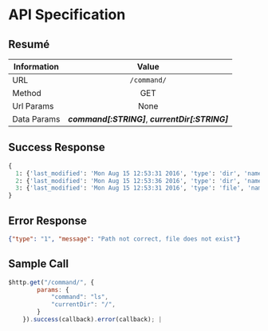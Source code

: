 # API Specification

## Resumé

| Information | Value |
| ----------- |:-------------:|
| URL      | `/command/`        |
| Method   |           GET      |
| Url Params | None
| Data Params | ***command[:STRING]***, ***currentDir[:STRING]***      |

## Success Response

```python
{
  1: {'last_modified': 'Mon Aug 15 12:53:31 2016', 'type': 'dir', 'name': u'.X11-unix', 'size': '0.0 Mb'},
  2: {'last_modified': 'Mon Aug 15 12:53:36 2016', 'type': 'dir', 'name': u'.ICE-unix', 'size': '0.0 Mb'},
  3: {'last_modified': 'Mon Aug 15 12:53:31 2016', 'type': 'file', 'name': u'.X0-lock', 'size': '11 b'}
}
```         
## Error Response
```json
{"type": "1", "message": "Path not correct, file does not exist"}           |
```

## Sample Call

```javascript
$http.get("/command/", {
        params: {
            "command": "ls",
            "currentDir": "/",
        }
    }).success(callback).error(callback); |
```
